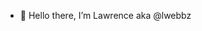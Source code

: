 - 👋 Hello there, I’m Lawrence aka @lwebbz

<!---
- 👀 I’m interested in blockchain
- 🌱 I’m currently learning ...
- 💞️ I’m looking to collaborate on ...
- 📫 How to reach me ...
--->

<!---
lwebbz/lwebbz is a ✨ special ✨ repository because its `README.md` (this file) appears on your GitHub profile.
You can click the Preview link to take a look at your changes.
--->
